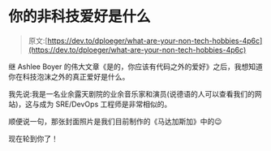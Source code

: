 # 你的非科技爱好是什么

> 原文:[https://dev.to/dploeger/what-are-your-non-tech-hobbies-4p6c](https://dev.to/dploeger/what-are-your-non-tech-hobbies-4p6c)

继 Ashlee Boyer 的伟大文章《是的，你应该有代码之外的爱好》之后，我想知道你在科技泡沫之外的真正爱好是什么。

我先说:我是一名业余露天剧院的业余音乐家和演员(说德语的人可以查看我们的网站)，这与成为 SRE/DevOps 工程师是非常相似的。

顺便说一句，那张封面照片是我们目前制作的《马达加斯加》中的😉

现在轮到你了！